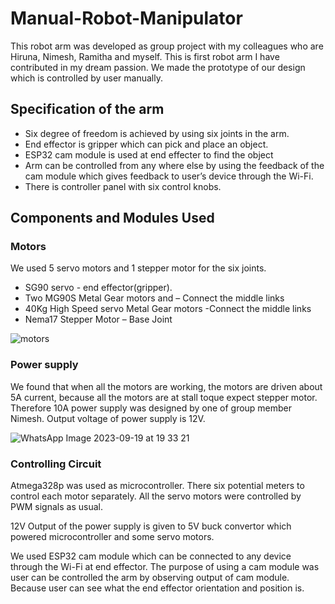 # Manual-Robot-Manipulator
This robot arm was developed as group project with my colleagues who are Hiruna, Nimesh, Ramitha and myself. This is first robot arm I have contributed in my dream passion. We made the prototype of our design which is controlled by user manually.   

## Specification of the arm
- Six degree of freedom is achieved by using six joints in the arm.
- End effector is gripper which can pick and place an object.
- ESP32 cam module is used at end effecter to find the object 
- Arm can be controlled from any where else by using the feedback of the cam module which gives feedback to user’s device through the Wi-Fi.
-  There is controller panel with six control knobs.

## Components and Modules Used
### Motors 
We used 5 servo motors and 1 stepper motor for the six joints.
- SG90 servo - end effector(gripper).
- Two MG90S Metal Gear motors and – Connect the middle links 
- 40Kg High Speed servo Metal Gear motors -Connect the middle links
- Nema17 Stepper Motor – Base Joint

![motors](https://github.com/Upeksha-Dilhara/Manual-Robot-Arm/assets/128304167/0a6f9660-51f2-477b-8905-7bf659530700)



### Power supply

We found that when all the motors are working, the motors are driven about 5A current, because all the motors are at stall toque expect stepper motor. Therefore 10A power supply was designed by one of group member Nimesh. Output voltage of power supply is 12V.

![WhatsApp Image 2023-09-19 at 19 33 21](https://github.com/Upeksha-Dilhara/Manual-Robot-Arm/assets/128304167/36821746-2e12-4ab3-a453-844913631e4c)

### Controlling Circuit 

Atmega328p was used as microcontroller. There six potential meters to control each motor separately. All the servo motors were controlled by PWM signals as usual. 

12V Output of the power supply is given to 5V buck convertor which powered microcontroller and some servo motors. 

We used ESP32 cam module which can be connected to any device through the Wi-Fi at end effector. The purpose of using a cam module was user can be controlled the arm by observing output of cam module. Because user can see what the end effector orientation and position is. 

##

